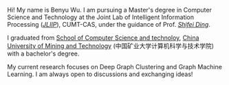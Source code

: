 Hi! My name is Benyu Wu. I am pursuing a Master's degree in Computer Science and Technology at the Joint Lab of Intelligent Information Processing (*[JLIIP](http://jliip.org/)*), CUMT-CAS, under the guidance of Prof. *[Shifei Ding](https://cs.cumt.edu.cn/info/1096/4454.htm)*. 

I graduated from [School of Computer Science and technoloy](https://cs.cumt.edu.cn/), [China University of Mining and Technology](https://www.cumt.edu.cn/) (中国矿业大学计算机科学与技术学院) with a bachelor's degree.

My current research focuses on Deep Graph Clustering and Graph Machine Learning. I am always open to discussions and exchanging ideas!